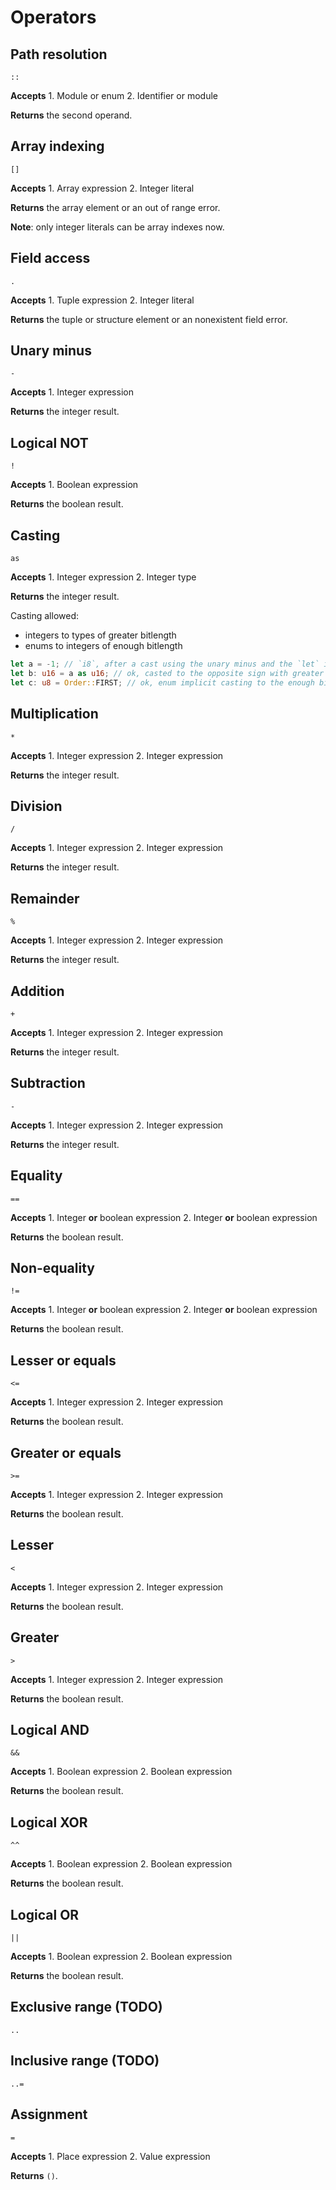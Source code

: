 # Operators

## Path resolution

`::`

**Accepts** 1. Module or enum 2. Identifier or module

**Returns** the second operand.

## Array indexing

`[]`

**Accepts** 1. Array expression 2. Integer literal

**Returns** the array element or an out of range error.

**Note**: only integer literals can be array indexes now.

## Field access

`.`

**Accepts** 1. Tuple expression 2. Integer literal

**Returns** the tuple or structure element or an nonexistent field error.

## Unary minus

`-`

**Accepts** 1. Integer expression

**Returns** the integer result.

## Logical NOT

`!`

**Accepts** 1. Boolean expression

**Returns** the boolean result.

## Casting

`as`

**Accepts** 1. Integer expression 2. Integer type

**Returns** the integer result.

Casting allowed:

* integers to types of greater bitlength
* enums to integers of enough bitlength

```rust
let a = -1; // `i8`, after a cast using the unary minus and the `let` inference
let b: u16 = a as u16; // ok, casted to the opposite sign with greater bitlength 
let c: u8 = Order::FIRST; // ok, enum implicit casting to the enough bitlength
```

## Multiplication

`*`

**Accepts** 1. Integer expression 2. Integer expression

**Returns** the integer result.

## Division

`/`

**Accepts** 1. Integer expression 2. Integer expression

**Returns** the integer result.

## Remainder

`%`

**Accepts** 1. Integer expression 2. Integer expression

**Returns** the integer result.

## Addition

`+`

**Accepts** 1. Integer expression 2. Integer expression

**Returns** the integer result.

## Subtraction

`-`

**Accepts** 1. Integer expression 2. Integer expression

**Returns** the integer result.

## Equality

`==`

**Accepts** 1. Integer **or** boolean expression 2. Integer **or** boolean expression

**Returns** the boolean result.

## Non-equality

`!=`

**Accepts** 1. Integer **or** boolean expression 2. Integer **or** boolean expression

**Returns** the boolean result.

## Lesser or equals

`<=`

**Accepts** 1. Integer expression 2. Integer expression

**Returns** the boolean result.

## Greater or equals

`>=`

**Accepts** 1. Integer expression 2. Integer expression

**Returns** the boolean result.

## Lesser

`<`

**Accepts** 1. Integer expression 2. Integer expression

**Returns** the boolean result.

## Greater

`>`

**Accepts** 1. Integer expression 2. Integer expression

**Returns** the boolean result.

## Logical AND

`&&`

**Accepts** 1. Boolean expression 2. Boolean expression

**Returns** the boolean result.

## Logical XOR

`^^`

**Accepts** 1. Boolean expression 2. Boolean expression

**Returns** the boolean result.

## Logical OR

`||`

**Accepts** 1. Boolean expression 2. Boolean expression

**Returns** the boolean result.

## Exclusive range \(TODO\)

`..`

## Inclusive range \(TODO\)

`..=`

## Assignment

`=`

**Accepts** 1. Place expression 2. Value expression

**Returns** `()`.

